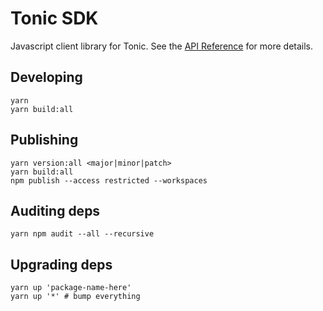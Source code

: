 # Tonic SDK 

Javascript client library for Tonic. See the [API Reference](https://docs.tonic.foundation/developers/api-reference) for more details.

## Developing

```
yarn
yarn build:all
```

## Publishing

```
yarn version:all <major|minor|patch>
yarn build:all
npm publish --access restricted --workspaces
```

## Auditing deps

```
yarn npm audit --all --recursive
```

## Upgrading deps

```
yarn up 'package-name-here'
yarn up '*' # bump everything
```
